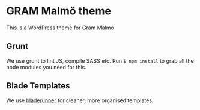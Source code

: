 GRAM Malmö theme
================

This is a WordPress theme for Gram Malmö

## Grunt

We use grunt to lint JS, compile SASS etc. Run `$ npm install` to grab all the node modules you need for this.

## Blade Templates

We use [bladerunner](http://bladerunner.elseif.se/documentation/) for cleaner, more organised templates. 
